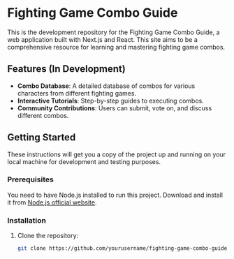 # Fighting Game Combo Guide

This is the development repository for the Fighting Game Combo Guide, a web application built with Next.js and React. This site aims to be a comprehensive resource for learning and mastering fighting game combos.

## Features (In Development)

- **Combo Database**: A detailed database of combos for various characters from different fighting games.
- **Interactive Tutorials**: Step-by-step guides to executing combos.
- **Community Contributions**: Users can submit, vote on, and discuss different combos.

## Getting Started

These instructions will get you a copy of the project up and running on your local machine for development and testing purposes.

### Prerequisites

You need to have Node.js installed to run this project. Download and install it from [Node.js official website](https://nodejs.org/).

### Installation

1. Clone the repository:
   ```bash
   git clone https://github.com/yourusername/fighting-game-combo-guide.git


 
 
